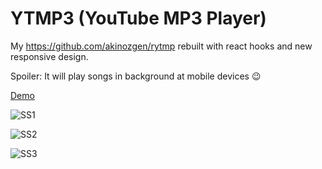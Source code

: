 # YTMP3 (YouTube MP3 Player)

My https://github.com/akinozgen/rytmp rebuilt with react hooks and new responsive design.

Spoiler: It will play songs in background at mobile devices 😉
  
[Demo](http://yt-mp3.surge.sh/)


![SS1](https://github.com/akinozgen/ytmp3/blob/master/ss/1.png?raw=true)

![SS2](https://github.com/akinozgen/ytmp3/blob/master/ss/3.png?raw=true)

![SS3](https://github.com/akinozgen/ytmp3/blob/master/ss/2.png?raw=true)
